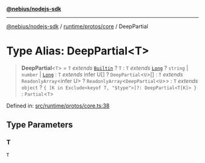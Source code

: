 [**@nebius/nodejs-sdk**](../../../../README.md)

---

[@nebius/nodejs-sdk](../../../../README.md) / [runtime/protos/core](../README.md) / DeepPartial

# Type Alias: DeepPartial\<T\>

> **DeepPartial**\<`T`\> = `T` _extends_ [`Builtin`](Builtin.md) ? `T` : `T` _extends_ [`Long`](../classes/Long.md) ? `string` \| `number` \| [`Long`](../classes/Long.md) : `T` _extends_ infer U[] ? `DeepPartial`\<`U`\>[] : `T` _extends_ `ReadonlyArray`\<infer U\> ? `ReadonlyArray`\<`DeepPartial`\<`U`\>\> : `T` _extends_ `object` ? `{ [K in Exclude<keyof T, "$type">]?: DeepPartial<T[K]> }` : `Partial`\<`T`\>

Defined in: [src/runtime/protos/core.ts:38](https://github.com/nebius/nodejs-sdk/blob/2ec552fb564ad8fdbf78c4eb6e73ce9101501e8a/src/runtime/protos/core.ts#L38)

## Type Parameters

### T

`T`
